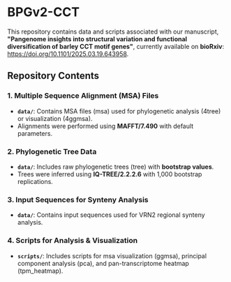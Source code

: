 # **BPGv2-CCT**

This repository contains data and scripts associated with our manuscript, **"Pangenome insights into structural variation and functional diversification of barley CCT motif genes"**, currently available on **bioRxiv**: https://doi.org/10.1101/2025.03.19.643958.  

## **Repository Contents**  

### **1. Multiple Sequence Alignment (MSA) Files**  
- **`data/`**: Contains MSA files (msa) used for phylogenetic analysis (4tree) or visualization (4ggmsa).  
- Alignments were performed using **MAFFT/7.490** with default parameters.  

### **2. Phylogenetic Tree Data**  
- **`data/`**: Includes raw phylogenetic trees (tree) with **bootstrap values**.  
- Trees were inferred using **IQ-TREE/2.2.2.6** with 1,000 bootstrap replications.  

### **3. Input Sequences for Synteny Analysis**  
- **`data/`**: Contains input sequences used for VRN2 regional synteny analysis.  

### **4. Scripts for Analysis & Visualization**  
- **`scripts/`**: Includes scripts for msa visualization (ggmsa), principal component analysis (pca), and pan-transcriptome heatmap (tpm_heatmap).  
